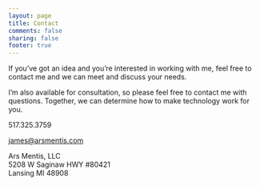 ```yaml
---
layout: page
title: Contact
comments: false
sharing: false
footer: true
---
```


If you’ve got an idea and you’re interested in working with me, feel free to contact me and we can meet and discuss your needs.

I’m also available for consultation, so please feel free to contact me with questions. Together, we can determine how to make technology work for you.

517.325.3759

james@arsmentis.com

Ars Mentis, LLC    
5208 W Saginaw HWY #80421    
Lansing MI 48908